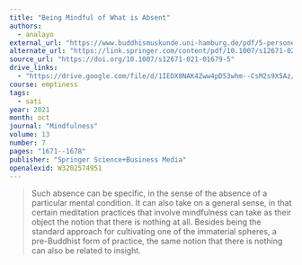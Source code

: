 ```yaml
---
title: "Being Mindful of What is Absent"
authors:
  - analayo
external_url: "https://www.buddhismuskunde.uni-hamburg.de/pdf/5-personen/analayo/beingmindfulabsent.pdf"
alternate_url: "https://link.springer.com/content/pdf/10.1007/s12671-021-01679-5.pdf"
source_url: "https://doi.org/10.1007/s12671-021-01679-5"
drive_links:
  - "https://drive.google.com/file/d/1IEDX8NAK4Zww4pD53whm--CsM2s9X5Az/view?usp=drivesdk"
course: emptiness
tags:
  - sati
year: 2021
month: oct
journal: "Mindfulness"
volume: 13
number: 7
pages: "1671--1678"
publisher: "Springer Science+Business Media"
openalexid: W3202574951
---
```


> Such absence can be specific, in the sense of the absence of a particular mental condition.
> It can also take on a general sense, in that certain meditation practices that involve mindfulness can take as their object the notion that there is nothing at all.
> Besides being the standard approach for cultivating one of the immaterial spheres, a pre-Buddhist form of practice, the same notion that there is nothing can also be related to insight.

